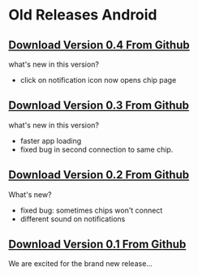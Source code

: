 # Old Releases Android

## [Download Version 0.4 From Github](https://github.com/kipi-secure/kipi-releases-android/releases/download/0.4/app-release.apk)

what's new in this version?

- click on notification icon now opens chip page

## [Download Version 0.3 From Github](https://github.com/kipi-secure/kipi-releases-android/releases/download/0.3/app-release.apk)

what's new in this version?

- faster app loading
- fixed bug in second connection to same chip.

## [Download Version 0.2 From Github](https://github.com/kipi-secure/kipi-releases-android/releases/download/0.2/app-release.apk)

What's new?

- fixed bug: sometimes chips won't connect
- different sound on notifications

## [Download Version 0.1 From Github](https://github.com/kipi-secure/kipi-releases-android/releases/download/0.1/app-release.apk)

We are excited for the brand new release...

